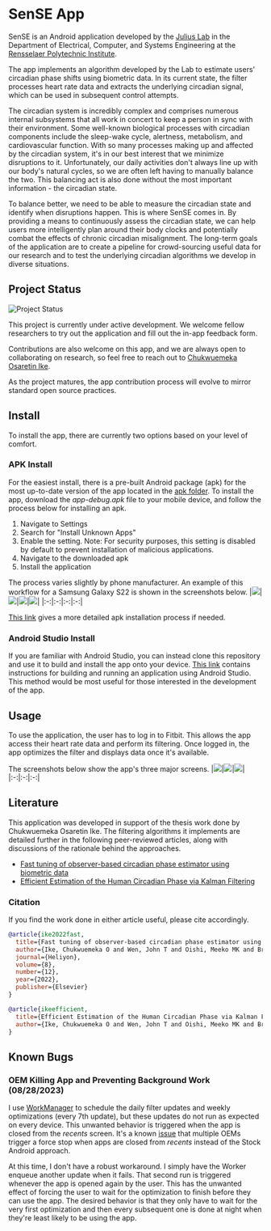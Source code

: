 # SenSE App
SenSE is an Android application developed by the [Julius Lab](https://julius-lab-rpi.github.io/) in the Department of Electrical, Computer, and Systems Engineering at the [Rensselaer Polytechnic Institute](https://rpi.edu/). 

The app implements an algorithm developed by the Lab to estimate users' circadian phase shifts using biometric data. In its current state, the filter processes heart rate data and extracts the underlying circadian signal, which can be used in subsequent control attempts.

The circadian system is incredibly complex and comprises numerous internal subsystems that all work in concert to keep a person in sync with their environment. Some well-known biological processes with circadian components include the sleep-wake cycle, alertness, metabolism, and cardiovascular function. With so many processes making up and affected by the circadian system, it's in our best interest that we minimize disruptions to it. Unfortunately, our daily activities don't always line up with our body's natural cycles, so we are often left having to manually balance the two. This balancing act is also done without the most important information - the circadian state.

To balance better, we need to be able to measure the circadian state and identify when disruptions happen. This is where SenSE comes in. By providing a means to continuously assess the circadian state, we can help users more intelligently plan around their body clocks and potentially combat the effects of chronic circadian misalignment. The long-term goals of the application are to create a pipeline for crowd-sourcing useful data for our research and to test the underlying circadian algorithms we develop in diverse situations. 


## Project Status
![Project Status](https://img.shields.io/badge/status-Work%20in%20Progress-yellow)

This project is currently under active development. We welcome fellow researchers to try out the application and fill out the in-app feedback form.

Contributions are also welcome on this app, and we are always open to collaborating on research, so feel free to reach out to [Chukwuemeka Osaretin Ike](https://www.linkedin.com/in/chukwuemeka-ike).

As the project matures, the app contribution process will evolve to mirror standard open source practices.


## Install
To install the app, there are currently two options based on your level of comfort.

### APK Install
For the easiest install, there is a pre-built Android package (apk) for the most up-to-date version of the app located in the [apk folder](https://github.com/Chukwuemeka-Ike/SenSEApp/tree/dev/apk). To install the app, download the *app-debug.apk* file to your mobile device, and follow the process below for installing an apk.
1. Navigate to Settings
2. Search for "Install Unknown Apps"
3. Enable the setting. Note: For security purposes, this setting is disabled by default to prevent installation of malicious applications.
4. Navigate to the downloaded apk
5. Install the application

The process varies slightly by phone manufacturer. An example of this workflow for a Samsung Galaxy S22 is shown in the screenshots below.
|![](res/images/screenshot_settings.png)|![](res/images/screenshot_security.png)|![](res/images/screenshot_disabled.png)|![](res/images/screenshot_enabled.png)|
|:-:|:-:|:-:|:-:|

[This link](https://www.lifewire.com/install-apk-on-android-4177185) gives a more detailed apk installation process if needed.

### Android Studio Install
If you are familiar with Android Studio, you can instead clone this repository and use it to build and install the app onto your device. [This link](https://developer.android.com/studio/run) contains instructions for building and running an application using Android Studio. This method would be most useful for those interested in the development of the app.


## Usage
To use the application, the user has to log in to Fitbit. This allows the app access their heart rate data and perform its filtering. Once logged in, the app optimizes the filter and displays data once it's available.

The screenshots below show the app's three major screens.
|![](res/images/app_home.png)|![](res/images/app_visualization.png)|![](res/images/app_settings.png)|
|:-:|:-:|:-:|


## Literature
This application was developed in support of the thesis work done by Chukwuemeka Osaretin Ike. The filtering algorithms it implements are detailed further in the following peer-reviewed articles, along with discussions of the rationale behind the approaches.
* [Fast tuning of observer-based circadian phase estimator using biometric data](https://scholar.google.com/citations?view_op=view_citation&hl=en&user=kgLMmEIAAAAJ&citation_for_view=kgLMmEIAAAAJ:d1gkVwhDpl0C)
* [Efficient Estimation of the Human Circadian Phase via Kalman Filtering](https://scholar.google.com/citations?view_op=view_citation&hl=en&user=kgLMmEIAAAAJ&citation_for_view=kgLMmEIAAAAJ:UeHWp8X0CEIC)

### Citation
If you find the work done in either article useful, please cite accordingly.
``` bibtex
@article{ike2022fast,
  title={Fast tuning of observer-based circadian phase estimator using biometric data},
  author={Ike, Chukwuemeka O and Wen, John T and Oishi, Meeko MK and Brown, Lee K and Julius, A Agung},
  journal={Heliyon},
  volume={8},
  number={12},
  year={2022},
  publisher={Elsevier}
}
```

```bibtex
@article{ikeefficient,
  title={Efficient Estimation of the Human Circadian Phase via Kalman Filtering},
  author={Ike, Chukwuemeka O and Wen, John T and Oishi, Meeko MK and Brown, Lee K and Julius, A Agung}
}
```


## Known Bugs
### OEM Killing App and Preventing Background Work (08/28/2023)
I use [WorkManager](https://developer.android.com/topic/libraries/architecture/workmanager) to schedule the daily filter updates and weekly  optimizations (every 7th update), but these updates do not run as expected on every device. This unwanted behavior is triggered when the app is closed from the *recents* screen. It's a known [issue](https://issuetracker.google.com/issues/110745313) that multiple OEMs trigger a force stop when apps are closed from *recents* instead of the Stock Android approach. 

At this time, I don't have a robust workaround. I simply have the Worker enqueue another update when it fails. That second run is triggered whenever the app is opened again by the user. This has the unwanted effect of forcing the user to wait for the optimization to finish before they can use the app. The desired behavior is that they only have to wait for the very first optimization and then every subsequent one is done at night when they're least likely to be using the app.